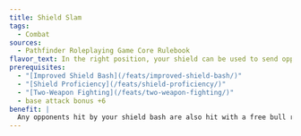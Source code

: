```yaml
---
title: Shield Slam
tags:
  - Combat
sources:
  - Pathfinder Roleplaying Game Core Rulebook
flavor_text: In the right position, your shield can be used to send opponents flying.
prerequisites:
  - "[Improved Shield Bash](/feats/improved-shield-bash/)"
  - "[Shield Proficiency](/feats/shield-proficiency/)"
  - "[Two-Weapon Fighting](/feats/two-weapon-fighting/)"
  - base attack bonus +6
benefit: |
  Any opponents hit by your shield bash are also hit with a free bull rush attack, substituting your attack roll for the combat maneuver check. This bull rush does not provoke an attack of opportunity. Opponents who cannot move back due to a wall or other surface are knocked prone after moving the maximum possible distance. You may choose to move with your target if you are able to take a 5-foot step or to spend an action to move this turn.
---
```


